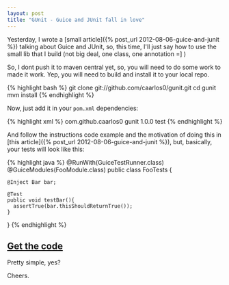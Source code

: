 ```yaml
---
layout: post
title: "GUnit - Guice and JUnit fall in love"
---
```


Yesterday, I wrote a [small article]({% post_url 2012-08-06-guice-and-junit %})
talking about Guice and JUnit, so, this time, I'll just say how to use the
small lib that I build (not big deal, one class, one annotation =] )

So, I dont push it to maven central yet, so, you will need to do some work to
made it work. Yep, you will need to build and install it to your local repo.

{% highlight bash %}
git clone git://github.com/caarlos0/gunit.git
cd gunit
mvn install
{% endhighlight %}

Now, just add it in your `pom.xml` dependencies:

{% highlight xml %}
<dependency>
	<groupId>com.github.caarlos0</groupId>
	<artifactId>gunit</artifactId>
	<version>1.0.0</version>
	<scope>test</scope>
</dependency>
{% endhighlight %}

And follow the instructions code example and the motivation of doing
this in [this article]({% post_url 2012-08-06-guice-and-junit %}), but,
basically, your tests will look like this:

{% highlight java %}
@RunWith(GuiceTestRunner.class)
@GuiceModules(FooModule.class)
public class FooTests {

	@Inject Bar bar;

	@Test
	public void testBar(){
	  assertTrue(bar.thisShouldReturnTrue());
	}
}
{% endhighlight %}

## [Get the code](git://github.com/caarlos0/gunit)

Pretty simple, yes?

Cheers.
